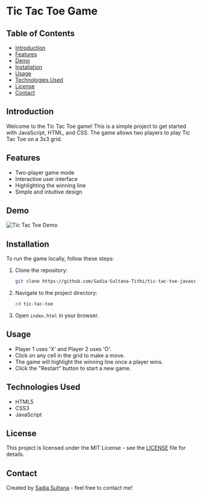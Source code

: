 # Tic Tac Toe Game

## Table of Contents
- [Introduction](#introduction)
- [Features](#features)
- [Demo](#demo)
- [Installation](#installation)
- [Usage](#usage)
- [Technologies Used](#technologies-used)
- [License](#license)
- [Contact](#contact)

## Introduction
Welcome to the Tic Tac Toe game! This is a simple project to get started with JavaScript, HTML, and CSS. The game allows two players to play Tic Tac Toe on a 3x3 grid.

## Features
- Two-player game mode
- Interactive user interface
- Highlighting the winning line
- Simple and intuitive design

## Demo
![Tic Tac Toe Demo](demo(2).png)

## Installation
To run the game locally, follow these steps:

1. Clone the repository:
   ```bash
   git clone https://github.com/Sadia-Sultana-Tithi/tic-tac-toe-javascript.git
   ```

2. Navigate to the project directory:
   ```bash
   cd tic-tac-toe
   ```

3. Open `index.html` in your browser.

## Usage
- Player 1 uses 'X' and Player 2 uses 'O'.
- Click on any cell in the grid to make a move.
- The game will highlight the winning line once a player wins.
- Click the "Restart" button to start a new game.

## Technologies Used
- HTML5
- CSS3
- JavaScript


## License
This project is licensed under the MIT License - see the [LICENSE](LICENSE) file for details.

## Contact
Created by [Sadia Sultana](https://github.com/Sadia-Sultana-Tithi) - feel free to contact me!
